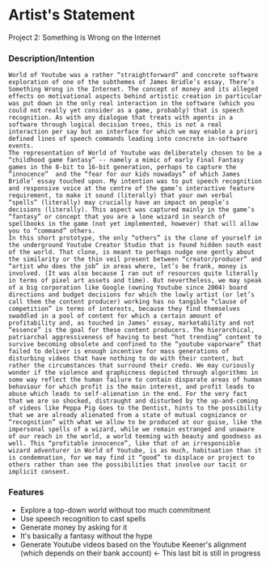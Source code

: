 # Artist's Statement

Project 2: Something is Wrong on the Internet

### Description/Intention

	World of Youtube was a rather “straightforward” and concrete software exploration of one of the subthemes of James Bridle’s essay, There’s Something Wrong in the Internet. The concept of money and its alleged effects on motivational aspects behind artistic creation in particular was put down in the only real interaction in the software (which you could not really yet consider as a game, probably) that is speech recognition. As with any dialogue that treats with agents in a software through logical decision trees, this is not a real interaction per say but an interface for which we may enable a priori defined lines of speech commands leading into concrete in-software events.
	The representation of World of Youtube was deliberately chosen to be a “childhood game fantasy” -- namely a mimic of early Final Fantasy games in the 8-bit to 16-bit generation, perhaps to capture the “innocence”  and the “fear for our kids nowadays” of which James Bridle’ essay touched upon. My intention was to put speech recognition and responsive voice at the centre of the game’s interactive feature requirement, to make it sound (literally) that your own verbal “spells” (literally) may crucially have an impact on people’s decisions (literally). This aspect was captured mainly in the game’s “fantasy” or concept that you are a lone wizard in search of spellbooks in the game (not yet implemented, however) that will allow you to “command” others. 
	In this short prototype, the only “others” is the clone of yourself in the underground Youtube Creator Studio that is found hidden south east of the world. That clone, is meant to perhaps nudge one gently about the similarity or the thin veil present between “creator/producer” and “artist who does the job” in areas where, let’s be frank, money is involved. (It was also because I ran out of resources quite literally in terms of pixel art assets and time). But nevertheless, we may speak of a big corporation like Google (owning Youtube since 2004) board directions and budget decisions for which the lowly artist (or let’s call them the content producer) working has no tangible “clause of competition” in terms of interests, because they find themselves swaddled in a pool of content for which a certain amount of profitability and, as touched in James’ essay, marketability and not “essence” is the goal for these content producers. The hierarchical, patriarchal aggressiveness of having to best “hot trending” content to survive becoming obsolete and confined to the “youtube vaporware” that failed to deliver is enough incentive for mass generations of disturbing videos that have nothing to do with their content, but rather the circumstances that surround their credo. We may curiously wonder if the violence and graphicness depicted through algorithms in some way reflect the human failure to contain disparate areas of human behaviour for which profit is the main interest, and profit leads to abuse which leads to self-alienation in the end. For the very fact that we are so shocked, distraught and disturbed by the up-and-coming of videos like Peppa Pig Goes to the Dentist, hints to the possibility that we are already alienated from a state of mutual cognizance or “recognition” with what we allow to be produced at our guise, like the impersonal spells of a wizard, while we remain estranged and unaware of our reach in the world, a world teeming with beauty and goodness as well. This “profitable innocence”, like that of an irresponsible wizard adventurer in World of Youtube, is as much, habituation than it is condemnation, for we may find it “good” to displace or project to others rather than see the possibilities that involve our tacit or implicit consent.

### Features
- Explore a top-down world without too much commitment
- Use speech recognition to cast spells
- Generate money by asking for it
- It's basically a fantasy without the hype
- Generate Youtube videos based on the Youtube Keener's alignment (which depends on their bank account) <- This last bit is still in progress
